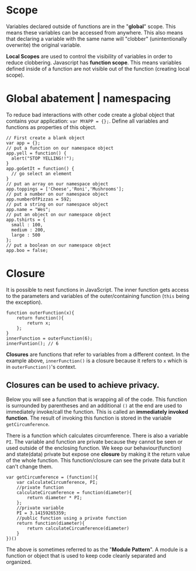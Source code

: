 # Scope

Variables declared outside of functions are in the "**global**" scope. This means these variables can be accessed from anywhere. This also means that declaring a variable with the same name will "clobber" (unintentionally overwrite) the original variable. 

**Local Scopes** are used to control the visibility of variables in order to reduce clobbering. Javascript has **function scope**. This means variables defined inside of a function are not visible out of the function (creating local scope).

# Global abatement | namespacing

To reduce bad interactions with other code create a global object that contains your application: `var MYAPP = {};`. Define all variables and functions as properties of this object.

    // First create a blank object
    var app = {};
    // put a function on our namespace object
    app.yell = function() {
      alert("STOP YELLING!!");
    }
    app.goGetIt = function() {
      // go select an element
    }
    // put an array on our namespace object
    app.toppings = ['Cheese','Roni','Mushrooms'];
    // put a number on our namespace object
    app.numberOfPizzas = 592;
    // put a string on our namespace object
    app.name = "Wes";
    // put an object on our namespace object
    app.tshirts = {
      small : 100,
      medium : 200,
      large : 500
    };
    // put a boolean on our namespace object
    app.boo = false;

# Closure

It is possible to nest functions in JavaScript. The inner function gets access to the parameters and variables of the outer/containing function (`this` being the exception).

```
function outerFunction(x){
	return function(){
		return x;
	};
}
innerFunction = outerFunction(6);
innerFuntion(); // 6
```

**Closures** are functions that refer to variables from a different context. In the example above, `innerFunction()` is a closure because it refers to `x` which is in `outerFunction()`'s context.

## Closures can be used to achieve privacy.

Below you will see a function that is wrapping all of the code. This function is surrounded by parentheses and an additional `()` at the end are used to immediately invoke/call the function. This is called an **immediately invoked function**. The result of invoking this function is stored in the variable `getCircumference`.

There is a function which calculates circumference. There is also a variable `PI`. The variable and function are private because they cannot be seen or used outside of the enclosing function. We keep our behaviour(function) and state(data) private but expose one **closure** by making it the return value of the whole function. This function/closure can see the private data but it can't change them.

```
var getCircumference = (function(){
	var calculateCircumference, PI;
	//private function
	calculateCircumference = function(diameter){
		return diameter * PI;
	};
	//private variable
	PI = 3.14159265359;
	//public function using a private function
	return function(diameter){
		return calculateCircumference(diameter)
	}
})()
```

The above is sometimes referred to as the "**Module Pattern**". A module is a function or object that is used to keep code cleanly separated and organized.
